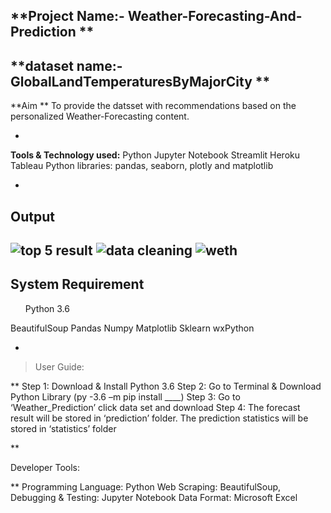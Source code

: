 **Project Name:-
Weather-Forecasting-And-Prediction
**
-
**dataset name:-
GlobalLandTemperaturesByMajorCity
**
-
**Aim
**  To provide the datsset with recommendations based on the personalized Weather-Forecasting content.

  
-

**Tools & Technology used:**
  Python
  Jupyter Notebook
  Streamlit
  Heroku
  Tableau
  Python libraries: pandas, seaborn, plotly and matplotlib

-

## Output
![top 5 result](https://user-images.githubusercontent.com/68777455/173135337-3d0f3d8b-21af-4278-8179-627aa84c3395.JPG)
![data cleaning](https://user-images.githubusercontent.com/68777455/173135405-f5c0afef-d034-4a2b-b5e1-409c2ca788c9.JPG)
![weth](https://user-images.githubusercontent.com/68777455/173135419-19df6d4b-9bd1-4d90-8ede-aa940d849297.JPG)
-
## System Requirement
<ul> Python 3.6
</ul> BeautifulSoup
Pandas
Numpy
Matplotlib
Sklearn
wxPython

-



> User Guide:

** Step 1: Download & Install Python 3.6
Step 2: Go to Terminal & Download Python Library (py -3.6 –m pip install ____)
Step 3: Go to ‘Weather_Prediction’ click data set and download
Step 4: The forecast result will be stored in ‘prediction’ folder. The prediction statistics will be stored in ‘statistics’ folder

**







Developer Tools:

** Programming Language: Python
Web Scraping: BeautifulSoup,
Debugging & Testing: Jupyter Notebook
Data Format: Microsoft Excel

